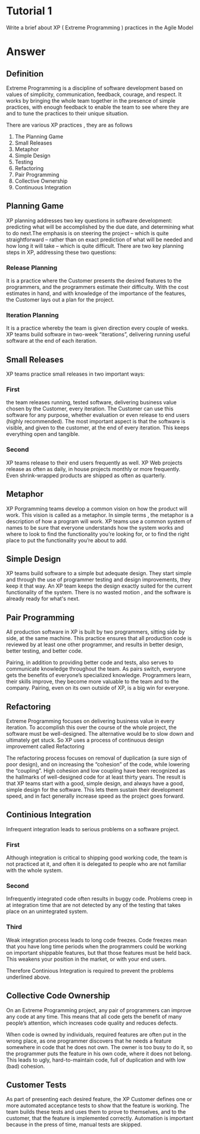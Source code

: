 # Tutorial 1
Write a brief about XP ( Extreme Programming ) practices in the Agile Model

# Answer

## Definition
Extreme Programming is a discipline of software development based on values of simplicity, communication, feedback, courage, and respect. It works by bringing the whole team together in the presence of simple practices, with enough feedback to enable the team to see where they are and to tune the practices to their unique situation.

There are various XP practices , they are as follows 

  1. The Planning Game
  2. Small Releases
  3. Metaphor
  4. Simple Design
  5. Testing
  6. Refactoring
  7. Pair Programming
  8. Collective Ownership
  9. Continuous Integration

## Planning Game

XP planning addresses two key questions in software development: predicting what will be accomplished by the due date, and determining what to do next.The emphasis is on steering the project – which is quite straightforward – rather than on exact prediction of what will be needed and how long it will take – which is quite difficult. There are two key planning steps in XP, addressing these two questions:

### Release Planning
It is a practice where the Customer presents the desired features to the programmers, and the programmers estimate their difficulty. With the cost estimates in hand, and with knowledge of the importance of the features, the Customer lays out a plan for the project.

### Iteration Planning
It is a practice whereby the team is given direction every couple of weeks. XP teams build software in two-week “iterations”, delivering running useful software at the end of each iteration.

## Small Releases
XP teams practice small releases in two important ways:

### First
the team releases running, tested software, delivering business value chosen by the Customer, every iteration. The Customer can use this software for any purpose, whether evaluation or even release to end users (highly recommended). The most important aspect is that the software is visible, and given to the customer, at the end of every iteration. This keeps everything open and tangible.

### Second
XP teams release to their end users frequently as well. XP Web projects release as often as daily, in house projects monthly or more frequently. Even shrink-wrapped products are shipped as often as quarterly.


## Metaphor
XP Porgramming teams develop a common vision on how the product will work. This vision is called as a metaphor. In simple terms , the metaphor is a description of how a program will work. XP teams use a common system of names to be sure that everyone understands how the system works and where to look to find the functionality you’re looking for, or to find the right place to put the functionality you’re about to add.

## Simple Design
XP teams build software to a simple but adequate design. They start simple and through the use of programmer testing and design improvements, they keep it that way. An XP team keeps the design exactly suited for the current functionality of the system. There is no wasted motion , and the software is already ready for what's next.

## Pair Programming
All production software in XP is built by two programmers, sitting side by side, at the same machine. This practice ensures that all production code is reviewed by at least one other programmer, and results in better design, better testing, and better code.

Pairing, in addition to providing better code and tests, also serves to communicate knowledge throughout the team. As pairs switch, everyone gets the benefits of everyone’s specialized knowledge. Programmers learn, their skills improve, they become more valuable to the team and to the company. Pairing, even on its own outside of XP, is a big win for everyone.

## Refactoring
Extreme Programming focuses on delivering business value in every iteration. To accomplish this over the course of the whole project, the software must be well-designed. The alternative would be to slow down and ultimately get stuck. So XP uses a process of continuous design improvement called Refactoring

The refactoring process focuses on removal of duplication (a sure sign of poor design), and on increasing the “cohesion” of the code, while lowering the “coupling”. High cohesion and low coupling have been recognized as the hallmarks of well-designed code for at least thirty years. The result is that XP teams start with a good, simple design, and always have a good, simple design for the software. This lets them sustain their development speed, and in fact generally increase speed as the project goes forward.

## Continious Integration
Infrequent integration leads to serious problems on a software project. 
### First
Although integration is critical to shipping good working code, the team is not practiced at it, and often it is delegated to people who are not familiar with the whole system. 
### Second
Infrequently integrated code often results in buggy code. Problems creep in at integration time that are not detected by any of the testing that takes place on an unintegrated system. 
### Third
Weak integration process leads to long code freezes. Code freezes mean that you have long time periods when the programmers could be working on important shippable features, but that those features must be held back. This weakens your position in the market, or with your end users.

Therefore Continious Integration is required to prevent the problems underlined above.

## Collective Code Ownership
On an Extreme Programming project, any pair of programmers can improve any code at any time. This means that all code gets the benefit of many people’s attention, which increases code quality and reduces defects.

When code is owned by individuals, required features are often put in the wrong place, as one programmer discovers that he needs a feature somewhere in code that he does not own. The owner is too busy to do it, so the programmer puts the feature in his own code, where it does not belong. This leads to ugly, hard-to-maintain code, full of duplication and with low (bad) cohesion.

## Customer Tests
As part of presenting each desired feature, the XP Customer defines one or more automated acceptance tests to show that the feature is working. The team builds these tests and uses them to prove to themselves, and to the customer, that the feature is implemented correctly. Automation is important because in the press of time, manual tests are skipped.
